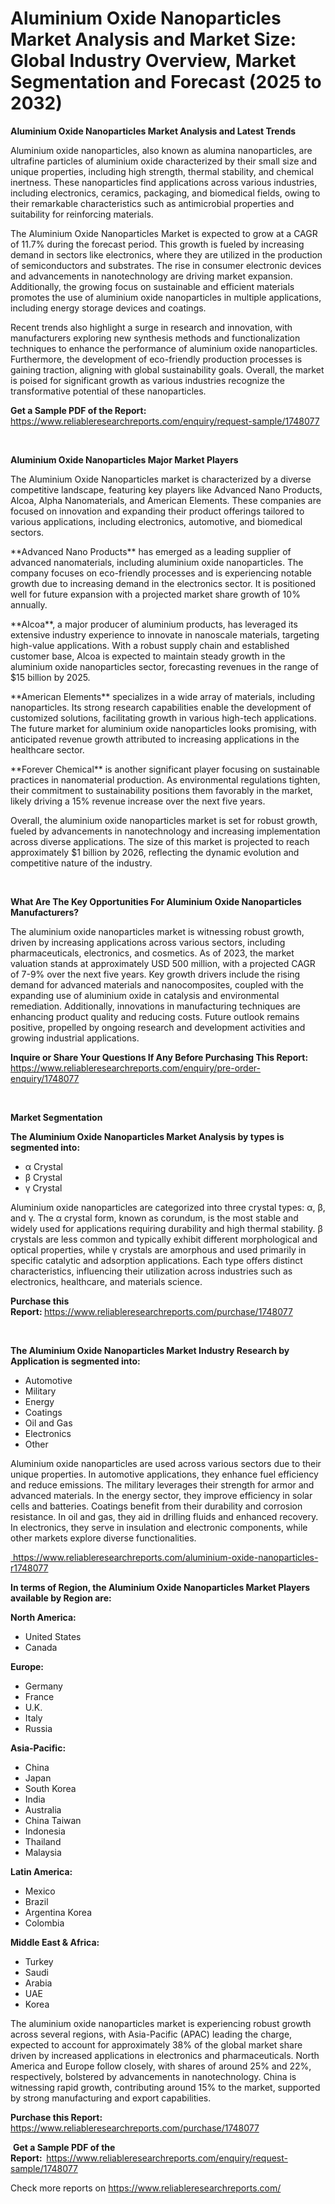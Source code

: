 <p><h1>Aluminium Oxide Nanoparticles Market Analysis and Market Size: Global Industry Overview, Market Segmentation and Forecast (2025 to 2032)</h1></p><p><strong>Aluminium Oxide Nanoparticles Market Analysis and Latest Trends</strong></p>
<p><p>Aluminium oxide nanoparticles, also known as alumina nanoparticles, are ultrafine particles of aluminium oxide characterized by their small size and unique properties, including high strength, thermal stability, and chemical inertness. These nanoparticles find applications across various industries, including electronics, ceramics, packaging, and biomedical fields, owing to their remarkable characteristics such as antimicrobial properties and suitability for reinforcing materials.</p><p>The Aluminium Oxide Nanoparticles Market is expected to grow at a CAGR of 11.7% during the forecast period. This growth is fueled by increasing demand in sectors like electronics, where they are utilized in the production of semiconductors and substrates. The rise in consumer electronic devices and advancements in nanotechnology are driving market expansion. Additionally, the growing focus on sustainable and efficient materials promotes the use of aluminium oxide nanoparticles in multiple applications, including energy storage devices and coatings.</p><p>Recent trends also highlight a surge in research and innovation, with manufacturers exploring new synthesis methods and functionalization techniques to enhance the performance of aluminium oxide nanoparticles. Furthermore, the development of eco-friendly production processes is gaining traction, aligning with global sustainability goals. Overall, the market is poised for significant growth as various industries recognize the transformative potential of these nanoparticles.</p></p>
<p><strong>Get a Sample PDF of the Report:&nbsp;</strong> <a href="https://www.reliableresearchreports.com/enquiry/request-sample/1748077?utm_campaign=12&utm_medium=2&utm_source=Github&utm_content=ia&utm_term=28022025&utm_id=aluminium-oxide-nanoparticles">https://www.reliableresearchreports.com/enquiry/request-sample/1748077</a></p>
<p>&nbsp;</p>
<p><strong>Aluminium Oxide Nanoparticles Major Market Players</strong></p>
<p><p>The Aluminium Oxide Nanoparticles market is characterized by a diverse competitive landscape, featuring key players like Advanced Nano Products, Alcoa, Alpha Nanomaterials, and American Elements. These companies are focused on innovation and expanding their product offerings tailored to various applications, including electronics, automotive, and biomedical sectors.</p><p>**Advanced Nano Products** has emerged as a leading supplier of advanced nanomaterials, including aluminium oxide nanoparticles. The company focuses on eco-friendly processes and is experiencing notable growth due to increasing demand in the electronics sector. It is positioned well for future expansion with a projected market share growth of 10% annually.</p><p>**Alcoa**, a major producer of aluminium products, has leveraged its extensive industry experience to innovate in nanoscale materials, targeting high-value applications. With a robust supply chain and established customer base, Alcoa is expected to maintain steady growth in the aluminium oxide nanoparticles sector, forecasting revenues in the range of $15 billion by 2025.</p><p>**American Elements** specializes in a wide array of materials, including nanoparticles. Its strong research capabilities enable the development of customized solutions, facilitating growth in various high-tech applications. The future market for aluminium oxide nanoparticles looks promising, with anticipated revenue growth attributed to increasing applications in the healthcare sector.</p><p>**Forever Chemical** is another significant player focusing on sustainable practices in nanomaterial production. As environmental regulations tighten, their commitment to sustainability positions them favorably in the market, likely driving a 15% revenue increase over the next five years.</p><p>Overall, the aluminium oxide nanoparticles market is set for robust growth, fueled by advancements in nanotechnology and increasing implementation across diverse applications. The size of this market is projected to reach approximately $1 billion by 2026, reflecting the dynamic evolution and competitive nature of the industry.</p></p>
<p>&nbsp;</p>
<p><strong>What Are The Key Opportunities For Aluminium Oxide Nanoparticles Manufacturers?</strong></p>
<p><p>The aluminium oxide nanoparticles market is witnessing robust growth, driven by increasing applications across various sectors, including pharmaceuticals, electronics, and cosmetics. As of 2023, the market valuation stands at approximately USD 500 million, with a projected CAGR of 7-9% over the next five years. Key growth drivers include the rising demand for advanced materials and nanocomposites, coupled with the expanding use of aluminium oxide in catalysis and environmental remediation. Additionally, innovations in manufacturing techniques are enhancing product quality and reducing costs. Future outlook remains positive, propelled by ongoing research and development activities and growing industrial applications.</p></p>
<p><strong>Inquire or Share Your Questions If Any Before Purchasing This Report:</strong> <a href="https://www.reliableresearchreports.com/enquiry/pre-order-enquiry/1748077?utm_campaign=12&utm_medium=2&utm_source=Github&utm_content=ia&utm_term=28022025&utm_id=aluminium-oxide-nanoparticles">https://www.reliableresearchreports.com/enquiry/pre-order-enquiry/1748077</a></p>
<p>&nbsp;</p>
<p><strong>Market Segmentation</strong></p>
<p><strong>The Aluminium Oxide Nanoparticles Market Analysis by types is segmented into:</strong></p>
<p><ul><li>α Crystal</li><li>β Crystal</li><li>γ Crystal</li></ul></p>
<p><p>Aluminium oxide nanoparticles are categorized into three crystal types: α, β, and γ. The α crystal form, known as corundum, is the most stable and widely used for applications requiring durability and high thermal stability. β crystals are less common and typically exhibit different morphological and optical properties, while γ crystals are amorphous and used primarily in specific catalytic and adsorption applications. Each type offers distinct characteristics, influencing their utilization across industries such as electronics, healthcare, and materials science.</p></p>
<p><strong>Purchase this Report:&nbsp;</strong><a href="https://www.reliableresearchreports.com/purchase/1748077?utm_campaign=12&utm_medium=2&utm_source=Github&utm_content=ia&utm_term=28022025&utm_id=aluminium-oxide-nanoparticles">https://www.reliableresearchreports.com/purchase/1748077</a></p>
<p>&nbsp;</p>
<p><strong>The Aluminium Oxide Nanoparticles Market Industry Research by Application is segmented into:</strong></p>
<p><ul><li>Automotive</li><li>Military</li><li>Energy</li><li>Coatings</li><li>Oil and Gas</li><li>Electronics</li><li>Other</li></ul></p>
<p><p>Aluminium oxide nanoparticles are used across various sectors due to their unique properties. In automotive applications, they enhance fuel efficiency and reduce emissions. The military leverages their strength for armor and advanced materials. In the energy sector, they improve efficiency in solar cells and batteries. Coatings benefit from their durability and corrosion resistance. In oil and gas, they aid in drilling fluids and enhanced recovery. In electronics, they serve in insulation and electronic components, while other markets explore diverse functionalities.</p></p>
<p><a href="https://www.reliableresearchreports.com/aluminium-oxide-nanoparticles-r1748077?utm_campaign=12&utm_medium=2&utm_source=Github&utm_content=ia&utm_term=28022025&utm_id=aluminium-oxide-nanoparticles">&nbsp;https://www.reliableresearchreports.com/aluminium-oxide-nanoparticles-r1748077</a></p>
<p><strong>In terms of Region, the Aluminium Oxide Nanoparticles Market Players available by Region are:</strong></p>
<p>
    <p> <strong> North America: </strong>
        <ul>
            <li>United States</li>
            <li>Canada</li>
        </ul>
        </p> 
    <p> <strong> Europe: </strong>
        <ul>
            <li>Germany</li>
            <li>France</li>
            <li>U.K.</li>
            <li>Italy</li>
            <li>Russia</li>
        </ul>
        </p> 
    <p> <strong> Asia-Pacific: </strong>
        <ul>
            <li>China</li>
            <li>Japan</li>
            <li>South Korea</li>
            <li>India</li>
            <li>Australia</li>
            <li>China Taiwan</li>
            <li>Indonesia</li>
            <li>Thailand</li>
            <li>Malaysia</li>
        </ul>
        </p> 
    <p> <strong> Latin America: </strong>
        <ul>
            <li>Mexico</li>
            <li>Brazil</li>
            <li>Argentina Korea</li>
            <li>Colombia</li>
        </ul>
        </p> 
    <p> <strong> Middle East & Africa: </strong>
        <ul>
            <li>Turkey</li>
            <li>Saudi</li>
            <li>Arabia</li>
            <li>UAE</li>
            <li>Korea</li>
        </ul>
    </p>
    </p>
<p><p>The aluminium oxide nanoparticles market is experiencing robust growth across several regions, with Asia-Pacific (APAC) leading the charge, expected to account for approximately 38% of the global market share driven by increased applications in electronics and pharmaceuticals. North America and Europe follow closely, with shares of around 25% and 22%, respectively, bolstered by advancements in nanotechnology. China is witnessing rapid growth, contributing around 15% to the market, supported by strong manufacturing and export capabilities.</p></p>
<p><strong>Purchase this Report: </strong><a href="https://www.reliableresearchreports.com/purchase/1748077?utm_campaign=12&utm_medium=2&utm_source=Github&utm_content=ia&utm_term=28022025&utm_id=aluminium-oxide-nanoparticles">https://www.reliableresearchreports.com/purchase/1748077</a></p>
<p>&nbsp;<strong>Get a Sample PDF of the Report:&nbsp;&nbsp;</strong><a href="https://www.reliableresearchreports.com/enquiry/request-sample/1748077?utm_campaign=12&utm_medium=2&utm_source=Github&utm_content=ia&utm_term=28022025&utm_id=aluminium-oxide-nanoparticles">https://www.reliableresearchreports.com/enquiry/request-sample/1748077</a></p>
<p><strong></strong></p>
<p>Check more reports on <a href="https://www.reliableresearchreports.com/?utm_campaign=12&utm_medium=2&utm_source=Github&utm_content=ia&utm_term=28022025&utm_id=aluminium-oxide-nanoparticles">https://www.reliableresearchreports.com/</a></p>